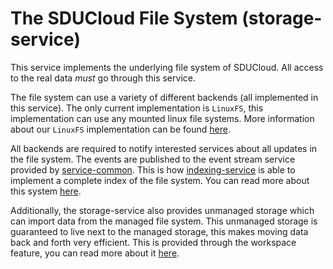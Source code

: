 # The SDUCloud File System (storage-service)

This service implements the underlying file system of SDUCloud. All access to
the real data _must_ go through this service.

The file system can use a variety of different backends (all implemented in
this service). The only current implementation is `LinuxFS`, this
implementation can use any mounted linux file systems. More information about
our `LinuxFS` implementation can be found [here](./wiki/linuxfs/README.md).

All backends are required to notify interested services about all updates in
the file system. The events are published to the event stream service
provided by [service-common](../service-common). This is how
[indexing-service](../indexing-service) is able to implement a complete index
of the file system. You can read more about this system
[here](./wiki/events.md).

Additionally, the storage-service also provides unmanaged storage which can
import data from the managed file system. This unmanaged storage is
guaranteed to live next to the managed storage, this makes moving data back
and forth very efficient. This is provided through the workspace feature, you
can read more about it [here](./wiki/workspaces.md).